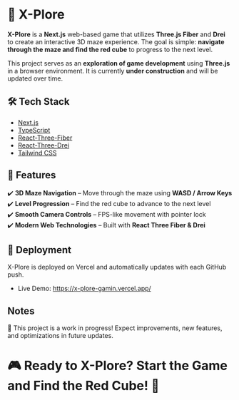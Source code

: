 # 🚀 X-Plore

**X-Plore** is a **Next.js** web-based game that utilizes **Three.js Fiber** and **Drei** to create an interactive 3D maze experience. The goal is simple: **navigate through the maze and find the red cube** to progress to the next level.

This project serves as an **exploration of game development** using **Three.js** in a browser environment. It is currently **under construction** and will be updated over time.

## 🛠️ Tech Stack

- [Next.js](https://nextjs.org/)  
- [TypeScript](https://www.typescriptlang.org/)
- [React-Three-Fiber](https://github.com/pmndrs/react-three-fiber)
- [React-Three-Drei](https://github.com/pmndrs/drei)
- [Tailwind CSS](https://tailwindcss.com/) 

## 📌 Features

✔️ **3D Maze Navigation** – Move through the maze using **WASD / Arrow Keys**  
✔️ **Level Progression** – Find the red cube to advance to the next level  
✔️ **Smooth Camera Controls** – FPS-like movement with pointer lock  
✔️ **Modern Web Technologies** – Built with **React Three Fiber & Drei**  

## 📡 Deployment
X-Plore is deployed on Vercel and automatically updates with each GitHub push.
- Live Demo: https://x-plore-gamin.vercel.app/

## Notes
🚧 This project is a work in progress!
Expect improvements, new features, and optimizations in future updates.

# 🎮 Ready to X-Plore? Start the Game and Find the Red Cube! 🚀